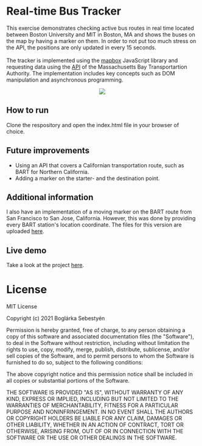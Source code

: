 # Real-time Bus Tracker

This exercise demonstrates checking active bus routes in real time located between Boston University and MIT in Boston, MA and shows the buses on the map by having a marker on them. In order to not put too much stress on the API, the positions are only updated in every 15 seconds.
<br/>
<br/>
The tracker is implemented using the [mapbox](https://www.mapbox.com) JavaScript library and requesting data using the [API](https://www.mbta.com/developers) of the Massachusetts Bay Transportartion Authority. The implementation includes key concepts such as DOM manipulation and asynchronous programming. 


<p align="center">

<img src="https://media.giphy.com/media/uJjAWcLq3OZf6JpZvw/giphy.gif"/>

</p>

## How to run

Clone the respository and open the index.html file in your browser of choice. 

## Future improvements
* Using an API that covers a Californian transportation route, such as BART for Northern California. 
* Adding a marker on the starter- and the destination point.

## Additional information
I also have an implementation of a moving marker on the BART route from San Francisco to San Jose, California. However, this was done by providing every BART station's location coordinate. The files for this version are uploaded [here](https://github.com/boglarkasebestyen/boglarkasebestyen.github.io/tree/master/1st_semester_assignments/bartTracker).

## Live demo
Take a look at the project [here](https://boglarkasebestyen.github.io/busTracker/index.html).

# License

MIT License

Copyright (c) 2021 Boglárka Sebestyén

Permission is hereby granted, free of charge, to any person obtaining a copy of this software and associated documentation files (the "Software"), to deal in the Software without restriction, including without limitation the rights to use, copy, modify, merge, publish, distribute, sublicense, and/or sell copies of the Software, and to permit persons to whom the Software is furnished to do so, subject to the following conditions:

The above copyright notice and this permission notice shall be included in all copies or substantial portions of the Software.

THE SOFTWARE IS PROVIDED "AS IS", WITHOUT WARRANTY OF ANY KIND, EXPRESS OR IMPLIED, INCLUDING BUT NOT LIMITED TO THE WARRANTIES OF MERCHANTABILITY, FITNESS FOR A PARTICULAR PURPOSE AND NONINFRINGEMENT. IN NO EVENT SHALL THE AUTHORS OR COPYRIGHT HOLDERS BE LIABLE FOR ANY CLAIM, DAMAGES OR OTHER LIABILITY, WHETHER IN AN ACTION OF CONTRACT, TORT OR OTHERWISE, ARISING FROM, OUT OF OR IN CONNECTION WITH THE SOFTWARE OR THE USE OR OTHER DEALINGS IN THE SOFTWARE.
